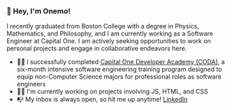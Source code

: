 ### 👋 Hey, I'm Onemo!

I recently graduated from Boston College with a degree in Physics, Mathematics, and Philosophy, and I am currently working as a Software Engineer at Capital One. I am actively seeking opportunities to work on personal projects and engage in collaborative endeavors here.

- 👨‍🎓 I successfully completed [Capital One Developer Academy (CODA)](https://www.capitalone.com/tech/culture/coda-making-tech-move/), a six-month intensive software engineering training program designed to equip non-Computer Science majors for professional roles as software engineers
- 👨‍💻 I'm currently working on projects involving JS, HTML, and CSS
- 📭 My inbox is always open, so hit me up anytime! [LinkedIn](https://www.linkedin.com/in/onemokang0708/)
